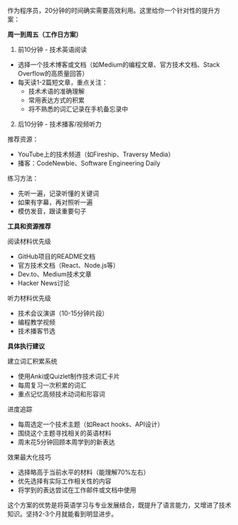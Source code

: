 作为程序员，20分钟的时间确实需要高效利用。这里给你一个针对性的提升方案：

**周一到周五（工作日方案）**

1. 前10分钟 - 技术英语阅读
- 选择一个技术博客或文档（如Medium的编程文章、官方技术文档、Stack Overflow的高质量回答）
- 每天读1-2篇短文章，重点关注：
   - 技术术语的准确理解
   - 常用表达方式的积累
   - 将不熟悉的词汇记录在手机备忘录中

2. 后10分钟 - 技术播客/视频听力

推荐资源：
- YouTube上的技术频道（如Fireship、Traversy Media）
- 播客：CodeNewbie、Software Engineering Daily


练习方法：
- 先听一遍，记录听懂的关键词
- 如果有字幕，再对照听一遍
- 模仿发音，跟读重要句子

**工具和资源推荐**

阅读材料优先级
- GitHub项目的README文档
- 官方技术文档（React、Node.js等）
- Dev.to、Medium技术文章
- Hacker News讨论

听力材料优先级
- 技术会议演讲（10-15分钟片段）
- 编程教学视频
- 技术播客节选

**具体执行建议**

建立词汇积累系统
- 使用Anki或Quizlet制作技术词汇卡片
- 每周复习一次积累的词汇
- 重点记忆高频技术动词和形容词

进度追踪
- 每周选定一个技术主题（如React hooks、API设计）
- 围绕这个主题寻找相关的英语材料
- 周末花5分钟回顾本周学到的新表达

效果最大化技巧
- 选择略高于当前水平的材料（能理解70%左右）
- 优先选择有实际工作相关性的内容
- 将学到的表达尝试在工作邮件或文档中使用

这个方案的优势是将英语学习与专业发展结合，既提升了语言能力，又增进了技术知识。坚持2-3个月就能看到明显进步。
